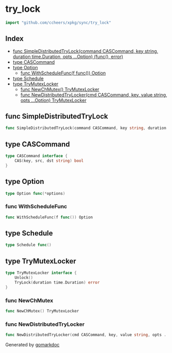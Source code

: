 <!-- Code generated by gomarkdoc. DO NOT EDIT -->

# try\_lock

```go
import "github.com/ccheers/xpkg/sync/try_lock"
```

## Index

- [func SimpleDistributedTryLock(command CASCommand, key string, duration time.Duration, opts ...Option) (func(), error)](<#func-simpledistributedtrylock>)
- [type CASCommand](<#type-cascommand>)
- [type Option](<#type-option>)
  - [func WithScheduleFunc(f func()) Option](<#func-withschedulefunc>)
- [type Schedule](<#type-schedule>)
- [type TryMutexLocker](<#type-trymutexlocker>)
  - [func NewChMutex() TryMutexLocker](<#func-newchmutex>)
  - [func NewDistributedTryLocker(cmd CASCommand, key, value string, opts ...Option) TryMutexLocker](<#func-newdistributedtrylocker>)


## func SimpleDistributedTryLock

```go
func SimpleDistributedTryLock(command CASCommand, key string, duration time.Duration, opts ...Option) (func(), error)
```

## type CASCommand

```go
type CASCommand interface {
    CAS(key, src, dst string) bool
}
```

## type Option

```go
type Option func(*options)
```

### func WithScheduleFunc

```go
func WithScheduleFunc(f func()) Option
```

## type Schedule

```go
type Schedule func()
```

## type TryMutexLocker

```go
type TryMutexLocker interface {
    Unlock()
    TryLock(duration time.Duration) error
}
```

### func NewChMutex

```go
func NewChMutex() TryMutexLocker
```

### func NewDistributedTryLocker

```go
func NewDistributedTryLocker(cmd CASCommand, key, value string, opts ...Option) TryMutexLocker
```



Generated by [gomarkdoc](<https://github.com/princjef/gomarkdoc>)
